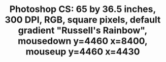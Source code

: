 ---
ee_id: '4427'
site: '1'
type: '2'
long_id: "2016-057\tPhotoshop CS"
url: 2016-057photoshop-cs
year: '2016'
medium: Chromogenic print
commission:
add_credit:
dims: 65 x 36.5 in
pitch:
ps:
live_url:
related:
title: 'Photoshop CS: 65 by 36.5 inches, 300 DPI, RGB, square pixels, default gradient
  "Russell''s Rainbow", mousedown y=4460 x=8400, mouseup y=4460 x=4430'
youtube:
imgs: photoshop-cs-2016-057-full-database-JH.jpg
subheading:
year2: '2016'
download:
add_credits:
related_code:
! '':
layout: things-i-made
---